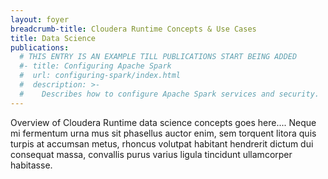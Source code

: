 ```yaml
---
layout: foyer
breadcrumb-title: Cloudera Runtime Concepts & Use Cases
title: Data Science
publications:
  # THIS ENTRY IS AN EXAMPLE TILL PUBLICATIONS START BEING ADDED
  #- title: Configuring Apache Spark
  #  url: configuring-spark/index.html
  #  description: >-
  #    Describes how to configure Apache Spark services and security.
---
```

Overview of Cloudera Runtime data science concepts goes here.... Neque
mi fermentum urna mus sit phasellus auctor enim, sem torquent litora
quis turpis at accumsan metus, rhoncus volutpat habitant hendrerit
dictum dui consequat massa, convallis purus varius ligula tincidunt
ullamcorper habitasse.
